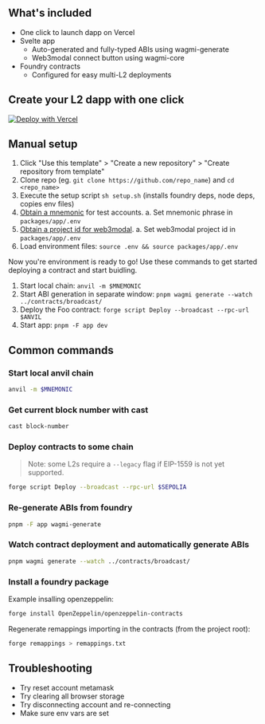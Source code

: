 ## What's included

- One click to launch dapp on Vercel
- Svelte app
  - Auto-generated and fully-typed ABIs using wagmi-generate
  - Web3modal connect button using wagmi-core
- Foundry contracts
  - Configured for easy multi-L2 deployments

## Create your L2 dapp with one click

[![Deploy with Vercel](https://vercel.com/button)](https://vercel.com/new/clone?repository-url=https%3A%2F%2Fgithub.com%2Fd1onys1us%2Fdapp-slaps&env=VITE_WEB3MODAL_PROJECT_ID&build-command=pnpm%20-F%20app%20build%3Aproduction&root-directory=packages%2Fapp)

## Manual setup

1. Click "Use this template" > "Create a new repository" > "Create repository from template"
2. Clone repo (eg. `git clone https://github.com/repo_name`) and `cd <repo_name>`
3. Execute the setup script `sh setup.sh` (installs foundry deps, node deps, copies env files)
4. [Obtain a mnemonic](https://iancoleman.io/bip39/) for test accounts.
   a. Set mnemonic phrase in `packages/app/.env`
5. [Obtain a project id for web3modal](https://cloud.walletconnect.com/sign-in).
   a. Set web3modal project id in `packages/app/.env`
6. Load environment files: `source .env && source packages/app/.env`

Now you're environment is ready to go! Use these commands to get started deploying a contract and start buidling.

1. Start local chain: `anvil -m $MNEMONIC`
2. Start ABI generation in separate window: `pnpm wagmi generate --watch ../contracts/broadcast/`
3. Deploy the Foo contract: `forge script Deploy --broadcast --rpc-url $ANVIL`
4. Start app: `pnpm -F app dev`

## Common commands

### Start local anvil chain

```sh
anvil -m $MNEMONIC
```

### Get current block number with cast

```sh
cast block-number
```

### Deploy contracts to some chain

> Note: some L2s require a `--legacy` flag if EIP-1559 is not yet supported.

```sh
forge script Deploy --broadcast --rpc-url $SEPOLIA
```

### Re-generate ABIs from foundry

```sh
pnpm -F app wagmi-generate
```

### Watch contract deployment and automatically generate ABIs

```sh
pnpm wagmi generate --watch ../contracts/broadcast/
```

### Install a foundry package

Example insalling openzeppelin:

```sh
forge install OpenZeppelin/openzeppelin-contracts
```

Regenerate remappings importing in the contracts (from the project root):

```sh
forge remappings > remappings.txt
```

## Troubleshooting

- Try reset account metamask
- Try clearing all browser storage
- Try disconnecting account and re-connecting
- Make sure env vars are set
